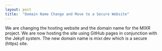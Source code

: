 ```yaml
---
layout: post
title:  "Domain Name Change and Move to a Secure Website"
---
```

We are changing the hosting website and the domain name for the MIXR project.  We are now hosting the site using GitHub pages in conjunction with the Jekyll system.  The new domain name is mixr.dev which is a secure (https) site.

